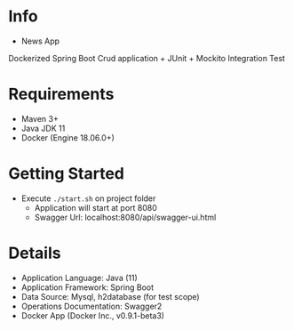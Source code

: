 # Info
- News App

Dockerized Spring Boot Crud application + JUnit  + Mockito Integration Test 


# Requirements
- Maven 3+
- Java JDK 11
- Docker (Engine 18.06.0+)

# Getting Started
- Execute `./start.sh` on project folder
    - Application will start at port 8080
    - Swagger Url: localhost:8080/api/swagger-ui.html

# Details
- Application Language: Java (11)
- Application Framework: Spring Boot
- Data Source: Mysql, h2database (for test scope)
- Operations Documentation: Swagger2
- Docker App (Docker Inc., v0.9.1-beta3)
